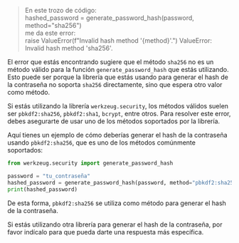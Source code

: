 > En este trozo de código: <br>
> hashed_password = generate_password_hash(password, method="sha256") <br>
> me da este error: <br>
> raise ValueError(f"Invalid hash method '{method}'.")
> ValueError: Invalid hash method 'sha256'.

El error que estás encontrando sugiere que el método `sha256` no es un método válido para la función `generate_password_hash` que estás utilizando. Esto puede ser porque la librería que estás usando para generar el hash de la contraseña no soporta `sha256` directamente, sino que espera otro valor como método.

Si estás utilizando la librería `werkzeug.security`, los métodos válidos suelen ser `pbkdf2:sha256`, `pbkdf2:sha1`, `bcrypt`, entre otros. Para resolver este error, debes asegurarte de usar uno de los métodos soportados por la librería.

Aquí tienes un ejemplo de cómo deberías generar el hash de la contraseña usando `pbkdf2:sha256`, que es uno de los métodos comúnmente soportados:

```python
from werkzeug.security import generate_password_hash

password = "tu_contraseña"
hashed_password = generate_password_hash(password, method="pbkdf2:sha256")
print(hashed_password)
```

De esta forma, `pbkdf2:sha256` se utiliza como método para generar el hash de la contraseña.

Si estás utilizando otra librería para generar el hash de la contraseña, por favor indícalo para que pueda darte una respuesta más específica.

